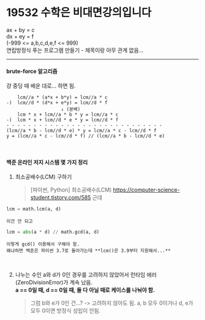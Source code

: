 19532 수학은 비대면강의입니다  
================  
ax + by = c  
dx + ey = f  
(-999 <= a,b,c,d,e,f <= 999)  
연립방정식 푸는 프로그램 만들기 - 제목이랑 아무 관계 없음...  

-----------------------  

#### brute-force 알고리즘  
걍 중딩 때 배운 대로... 하면 됨.  
  
        lcm//a * (a*x + b*y) = lcm//a * c  
    -)  lcm//d * (d*x + e*y) = lcm//d * f  
                        ↓ (분배)
        lcm * x + lcm//a * b * y = lcm//a * c  
    -)  lcm * x + lcm//d * e * y = lcm//d * f  
    - - - - - - - - - - - - - - - - - - - - - - - - - - - - -  
    (lcm//a * b - lcm//d * e) * y = lcm//a * c - lcm//d * f  
    y = (lcm//a * c - lcm//d * f) // (lcm//a * b - lcm//d * e)  
<br/>

#### 백준 온라인 저지 시스템 몇 가지 정리  

1. 최소공배수(LCM) 구하기
    > [파이썬, Python] 최소공배수(LCM) https://computer-science-student.tistory.com/585
    근데  
```python
lcm = math.lcm(a, d)
```
    이건 안 되고  
```python
lcm = abs(a * d) // math.gcd(a, d)
```
    이렇게 gcd() 이용해서 구해야 함.  
    왜냐하면 백준은 파이썬 3.7로 돌아가는데 **lcm()은 3.9부터 지원해서...**  
<br/>
  
2. 나누는 수인 a와 d가 0인 경우를 고려하지 않았어서 런타임 에러(ZeroDivisionError)가 계속 났음.  
   **a == 0일 때, d == 0일 때, 둘 다 아닐 때로 케이스를 나눠야 함.**  
   > 그럼 b와 e가 0인 건...? -> 고려하지 않아도 됨. a, b 모두 0이거나 d, e가 모두 0이면 방정식 성립이 안됨.  
